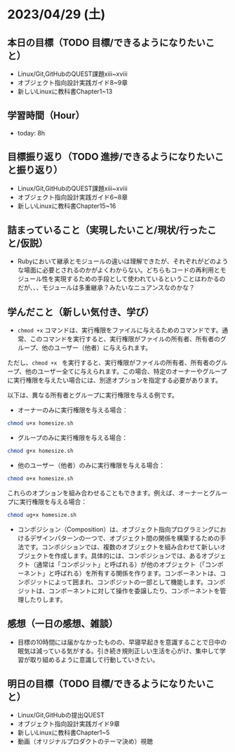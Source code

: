 # 2023/04/29 (土)

## 本日の目標（TODO 目標/できるようになりたいこと）

- Linux/Git,GitHubのQUEST課題xiii~xviii
- オブジェクト指向設計実践ガイド8~9章
- 新しいLinuxに教科書Chapter1~13

## 学習時間（Hour）

- today: 8h

## 目標振り返り（TODO 進捗/できるようになりたいこと振り返り）

- Linux/Git,GitHubのQUEST課題xiii~xviii
- オブジェクト指向設計実践ガイド6~8章
- 新しいLinuxに教科書Chapter15~16

## 詰まっていること（実現したいこと/現状/行ったこと/仮説）

- Rubyにおいて継承とモジュールの違いは理解できたが、それぞれがどのような場面に必要とされるのかがよくわからない。どちらもコードの再利用とモジュール性を実現するための手段として使われているということはわかるのだが、、、モジュールは多重継承？みたいなニュアンスなのかな？

## 学んだこと（新しい気付き、学び）

- `chmod +x` コマンドは、実行権限をファイルに与えるためのコマンドです。通常、このコマンドを実行すると、実行権限がファイルの所有者、所有者のグループ、他のユーザー（他者）に与えられます。

ただし、`chmod +x ` を実行すると、実行権限がファイルの所有者、所有者のグループ、他のユーザー全てに与えられます。この場合、特定のオーナーやグループに実行権限を与えたい場合には、別途オプションを指定する必要があります。

以下は、異なる所有者とグループに実行権限を与える例です。

- オーナーのみに実行権限を与える場合：

```bash
chmod u+x homesize.sh
```

- グループのみに実行権限を与える場合：

```bash
chmod g+x homesize.sh
```

- 他のユーザー（他者）のみに実行権限を与える場合：

```bash
chmod o+x homesize.sh
```

これらのオプションを組み合わせることもできます。例えば、オーナーとグループに実行権限を与える場合：

```bash
chmod ug+x homesize.sh
```

- コンポジション（Composition）は、オブジェクト指向プログラミングにおけるデザインパターンの一つで、オブジェクト間の関係を構築するための手法です。コンポジションでは、複数のオブジェクトを組み合わせて新しいオブジェクトを作成します。具体的には、コンポジションでは、あるオブジェクト（通常は「コンポジット」と呼ばれる）が他のオブジェクト（「コンポーネント」と呼ばれる）を所有する関係を作ります。コンポーネントは、コンポジットによって囲まれ、コンポジットの一部として機能します。コンポジットは、コンポーネントに対して操作を委譲したり、コンポーネントを管理したりします。

## 感想（一日の感想、雑談）

- 目標の10時間には届かなかったものの、早寝早起きを意識することで日中の眠気は減っている気がする。引き続き規則正しい生活を心がけ、集中して学習が取り組めるように意識して行動していきたい。

## 明日の目標（TODO 目標/できるようになりたいこと）

- Linux/Git,GitHubの提出QUEST
- オブジェクト指向設計実践ガイド9章
- 新しいLinuxに教科書Chapter1~5
- 動画（オリジナルプロダクトのテーマ決め）視聴
